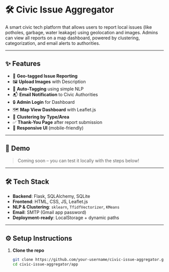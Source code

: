# 🛠️ Civic Issue Aggregator

A smart civic tech platform that allows users to report local issues (like potholes, garbage, water leakage) using geolocation and images. Admins can view all reports on a map dashboard, powered by clustering, categorization, and email alerts to authorities.

---

## ✨ Features

- 📍 **Geo-tagged Issue Reporting**
- 🖼️ **Upload Images** with Description
- 🧠 **Auto-Tagging** using simple NLP
- 📬 **Email Notification** to Civic Authorities
- 🔒 **Admin Login** for Dashboard
- 🗺️ **Map View Dashboard** with Leaflet.js
- 🧪 **Clustering by Type/Area**
- ✅ **Thank-You Page** after report submission
- 📱 **Responsive UI** (mobile-friendly)

---

## 🚀 Demo

> Coming soon – you can test it locally with the steps below!

---

## 🛠️ Tech Stack

- **Backend**: Flask, SQLAlchemy, SQLite
- **Frontend**: HTML, CSS, JS, Leaflet.js
- **NLP & Clustering**: `sklearn`, `TfidfVectorizer`, `KMeans`
- **Email**: SMTP (Gmail app password)
- **Deployment-ready**: LocalStorage + dynamic paths

---

## ⚙️ Setup Instructions

1. **Clone the repo**

   ```bash
   git clone https://github.com/your-username/civic-issue-aggregator.git
   cd civic-issue-aggregator/app
